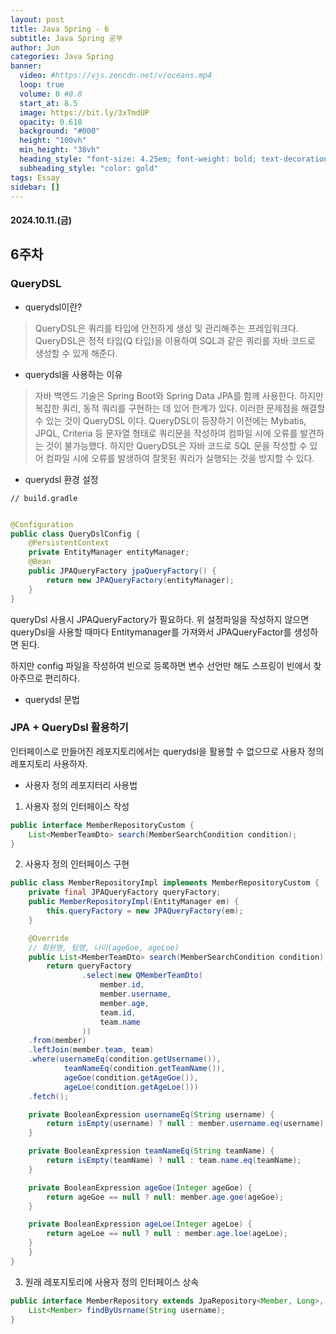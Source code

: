 ```yaml
---
layout: post
title: Java Spring - 6
subtitle: Java Spring 공부
author: Jun
categories: Java Spring
banner:
  video: #https://vjs.zencdn.net/v/oceans.mp4
  loop: true
  volume: 0 #0.8
  start_at: 8.5
  image: https://bit.ly/3xTmdUP
  opacity: 0.618
  background: "#000"
  height: "100vh"
  min_height: "38vh"
  heading_style: "font-size: 4.25em; font-weight: bold; text-decoration: underline"
  subheading_style: "color: gold"
tags: Essay
sidebar: []
---
```


#### 2024.10.11.(금)

## 6주차

### QueryDSL

- querydsl이란?

> QueryDSL은 쿼리를 타입에 안전하게 생성 및 관리해주는 프레임워크다. QueryDSL은 정적 타입(Q 타입)을 이용하여 SQL과 같은 쿼리를 자바 코드로 생성할 수 있게 해준다.

- querydsl을 사용하는 이유

> 자바 백엔드 기술은 Spring Boot와 Spring Data JPA를 함께 사용한다. 하지만 복잡한 쿼리, 동적 쿼리를 구현하는 데 있어 한계가 있다. 이러한 문제점을 해결할 수 있는 것이 QueryDSL 이다. QueryDSL이 등장하기 이전에는 Mybatis, JPQL, Criteria 등 문자열 형태로 쿼리문을 작성하여 컴파일 시에 오류를 발견하는 것이 불가능했다. 하지만 QueryDSL은 자바 코드로 SQL 문을 작성할 수 있어 컴파일 시에 오류를 발생하여 잘못된 쿼리가 실행되는 것을 방지할 수 있다.

- querydsl 환경 설정

```
// build.gradle


```

```Java
@Configuration
public class QueryDslConfig {
    @PersistentContext
    private EntityManager entityManager;
    @Bean
    public JPAQueryFactory jpaQueryFactory() {
        return new JPAQueryFactory(entityManager);
    }
}
```

queryDsl 사용시 JPAQueryFactory가 필요하다. 위 설정파일을 작성하지 않으면 queryDsl을 사용할 때마다 Entitymanager를 가져와서 JPAQueryFactor를 생성하면 된다.

하지만 config 파일을 작성하여 빈으로 등록하면 변수 선언만 해도 스프링이 빈에서 찾아주므로 편리하다.

- querydsl 문법

### JPA + QueryDsl 활용하기

인터페이스로 만들어진 레포지토리에서는 querydsl을 활용할 수 없으므로 사용자 정의 레포지토리 사용하자.

- 사용자 정의 레포지터리 사용법

1. 사용자 정의 인터페이스 작성

```Java
public interface MemberRepositoryCustom {
    List<MemberTeamDto> search(MemberSearchCondition condition);
}
```

2. 사용자 정의 인터페이스 구현

```Java
public class MemberRepositoryImpl implements MemberRepositoryCustom {
    private final JPAQueryFactory queryFactory;
    public MemberRepositoryImpl(EntityManager em) {
        this.queryFactory = new JPAQueryFactory(em);
    }

    @Override
    // 회원명, 팀명, 나이(ageGoe, ageLoe)
    public List<MemberTeamDto> search(MemberSearchCondition condition) {
        return queryFactory
                .select(new QMemberTeamDto(
                    member.id,
                    member.username,
                    member.age,
                    team.id,
                    team.name
                ))
    .from(member)
    .leftJoin(member.team, team)
    .where(usernameEq(condition.getUsername()),
            teamNameEq(condition.getTeamName()),
            ageGoe(condition.getAgeGoe()),
            ageLoe(condition.getAgeLoe()))
    .fetch();

    private BooleanExpression usernameEq(String username) {
        return isEmpty(username) ? null : member.username.eq(username);
    }

    private BooleanExpression teamNameEq(String teamName) {
        return isEmpty(teamName) ? null : team.name.eq(teamName);
    }

    private BooleanExpression ageGoe(Integer ageGoe) {
        return ageGoe == null ? null: member.age.goe(ageGoe);
    }

    private BooleanExpression ageLoe(Integer ageLoe) {
        return ageLoe == null ? null : member.age.loe(ageLoe);
    }
    }
}
```

3. 원래 레포지토리에 사용자 정의 인터페이스 상속

```Java
public interface MemberRepository extends JpaRepository<Member, Long>, MemberRepositoryCustom {
    List<Member> findByUsrname(String username);
}
```
